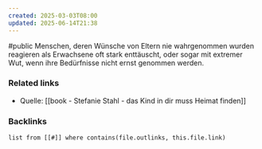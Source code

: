 ```yaml
---
created: 2025-03-03T08:00
updated: 2025-06-14T21:38
---
```

#public
Menschen, deren Wünsche von Eltern nie wahrgenommen wurden reagieren als Erwachsene oft stark enttäuscht, oder sogar mit extremer Wut, wenn ihre Bedürfnisse nicht ernst genommen werden. 

### Related links
- Quelle: [[book - Stefanie Stahl - das Kind in dir muss Heimat finden]]

### Backlinks
```dataview 
list from [[#]] where contains(file.outlinks, this.file.link)
```

